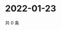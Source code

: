 # 2022-01-23

共 0 条

<!-- BEGIN WEIBO -->
<!-- 最后更新时间 Sun Jan 23 2022 16:15:39 GMT+0800 (China Standard Time) -->

<!-- END WEIBO -->
